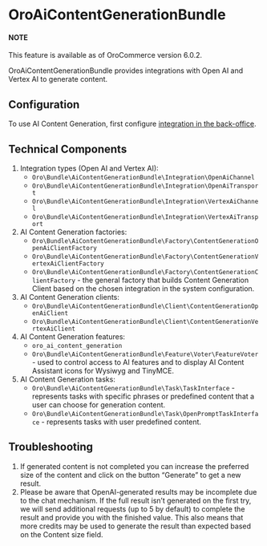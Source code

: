 <a id="bundle-docs-extensions-ai-content-generation"></a>

# OroAiContentGenerationBundle

#### NOTE
This feature is available as of OroCommerce version 6.0.2.

OroAiContentGenerationBundle provides integrations with Open AI and Vertex AI to generate content.

## Configuration

To use AI Content Generation, first configure [integration in the back-office](../../../user/integrations/pre-built/ai/ai-generation.md#integrations-ai-generation).

## Technical Components

1. Integration types (Open AI and Vertex AI):
   - `Oro\Bundle\AiContentGenerationBundle\Integration\OpenAiChannel`
   - `Oro\Bundle\AiContentGenerationBundle\Integration\OpenAiTransport`
   - `Oro\Bundle\AiContentGenerationBundle\Integration\VertexAiChannel`
   - `Oro\Bundle\AiContentGenerationBundle\Integration\VertexAiTransport`
2. AI Content Generation factories:
   - `Oro\Bundle\AiContentGenerationBundle\Factory\ContentGenerationOpenAiClientFactory`
   - `Oro\Bundle\AiContentGenerationBundle\Factory\ContentGenerationVertexAiClientFactory`
   - `Oro\Bundle\AiContentGenerationBundle\Factory\ContentGenerationClientFactory` - the general factory that builds Content Generation Client based on the chosen integration in the system configuration.
3. AI Content Generation clients:
   - `Oro\Bundle\AiContentGenerationBundle\Client\ContentGenerationOpenAiClient`
   - `Oro\Bundle\AiContentGenerationBundle\Client\ContentGenerationVertexAiClient`
4. AI Content Generation features:
   - `oro_ai_content_generation`
   - `Oro\Bundle\AiContentGenerationBundle\Feature\Voter\FeatureVoter` - used to control access to AI features and to display AI Content Assistant icons for Wysiwyg and TinyMCE.
5. AI Content Generation tasks:
   - `Oro\Bundle\AiContentGenerationBundle\Task\TaskInterface` - represents tasks with specific phrases or predefined content that a user can choose for generation content.
   - `Oro\Bundle\AiContentGenerationBundle\Task\OpenPromptTaskInterface` - represents tasks with user predefined content.

## Troubleshooting

1. If generated content is not completed you can increase the preferred size of the content and click on the button “Generate” to get a new result.
2. Please be aware that OpenAI-generated results may be incomplete due to the chat mechanism. If the full result isn’t generated on the first try, we will send additional requests (up to 5 by default) to complete the result and provide you with the finished value. This also means that more credits may be used to generate the result than expected based on the Content size field.

